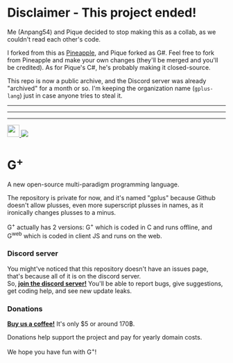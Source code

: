 # Disclaimer - This project ended!
Me (Anpang54) and Pique decided to stop making this as a collab, as we couldn't read each other's code.

I forked from this as [Pineapple](https://github.com/Anpang54/pineapple), and Pique forked as G#. Feel free to fork from Pineapple and make your own changes (they'll be merged and you'll be credited). As for Pique's C#, he's probably making it closed-source.

This repo is now a public archive, and the Discord server was already "archived" for a month or so. I'm keeping the organization name (`gplus-lang`) just in case anyone tries to steal it.

** **

---

** **

<a href="https://discord.gg/Cn7hsgzusN">
  <img src="https://anpang.fun/gplus.png" width="28px" /> <img src="https://dcbadge.vercel.app/api/server/Cn7hsgzusN" />
</a>

# G<sup>+</sup>
A new open-source multi-paradigm programming language.

The repository is private for now, and it's named "gplus" because Github doesn't allow plusses, even more superscript plusses in names, as it ironically changes plusses to a minus.

G<sup>+</sup> actually has 2 versions: G<sup>+</sup> which is coded in C and runs offline, and G<sup>web</sup> which is coded in client JS and runs on the web.

### Discord server
You might've noticed that this repository doesn't have an issues page, that's because all of it is on the discord server.\
So, [**join the discord server!**](https://discord.gg/Cn7hsgzusN) You'll be able to report bugs, give suggestions, get coding help, and see new update leaks.

### Donations
[**Buy us a coffee!**](https://www.buymeacoffee.com/gplus) It's only $5 or around 170฿.

Donations help support the project and pay for yearly domain costs.

We hope you have fun with G<sup>+</sup>!
